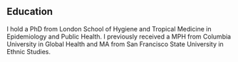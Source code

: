 ## Education
I hold a PhD from London School of Hygiene and Tropical Medicine in Epidemiology and Public Health. I previously received a MPH from Columbia University in Global Health and MA from San Francisco State University in Ethnic Studies.
